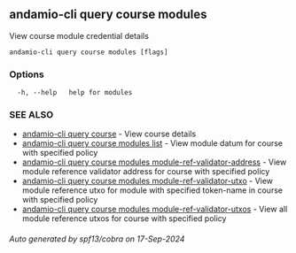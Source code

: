 ## andamio-cli query course modules

View course module credential details

```
andamio-cli query course modules [flags]
```

### Options

```
  -h, --help   help for modules
```

### SEE ALSO

* [andamio-cli query course](andamio-cli_query_course.md.md)	 - View course details
* [andamio-cli query course modules list](andamio-cli_query_course_modules_list.md.md)	 - View module datum for course with specified policy
* [andamio-cli query course modules module-ref-validator-address](andamio-cli_query_course_modules_module-ref-validator-address.md.md)	 - View module reference validator address for course with specified policy
* [andamio-cli query course modules module-ref-validator-utxo](andamio-cli_query_course_modules_module-ref-validator-utxo.md.md)	 - View module reference utxo for module with specified token-name in course with specified policy
* [andamio-cli query course modules module-ref-validator-utxos](andamio-cli_query_course_modules_module-ref-validator-utxos.md.md)	 - View all module reference utxos for course with specified policy

###### Auto generated by spf13/cobra on 17-Sep-2024
